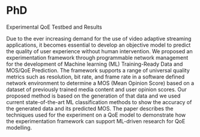 # PhD
Experimental QoE Testbed and Results

Due to the ever increasing demand for the use of video adaptive streaming applications, it becomes essential to develop an objective model to predict the quality of user experience without human intervention. We proposed an experimentation framework through programmable network management for the development of Machine learning (ML) Training-Ready Data and MOS/QoE Prediction. The framework supports a range of universal quality metrics such as resolution, bit rate, and frame rate in a software defined network environment to determine a MOS (Mean Opinion Score) based on a dataset of previously trained media content and user opinion scores. Our proposed method is based on the generation of that data and we used current state-of-the-art ML classification methods to show the accuracy of the generated data and its predicted MOS. The paper describes the techniques used for the experiment on a QoE model to demonstrate how the experimentation framework can support ML-driven research for QoE modelling.
